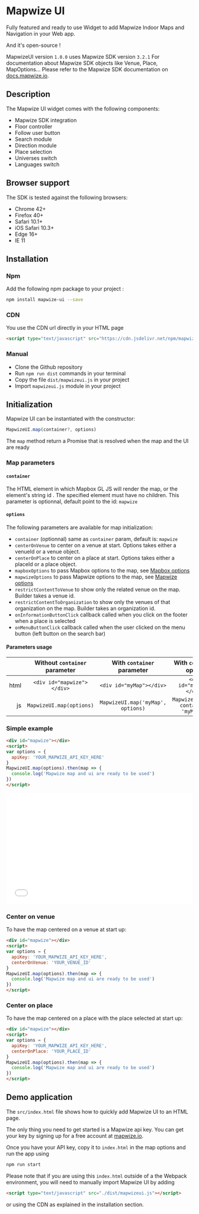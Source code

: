 # Mapwize UI

Fully featured and ready to use Widget to add Mapwize Indoor Maps and Navigation in your Web app.

And it's open-source !

MapwizeUI version `1.0.0` uses Mapwize SDK version `3.2.1`
For documentation about Mapwize SDK objects like Venue, Place, MapOptions... Please refer to the Mapwize SDK documentation on [docs.mapwize.io](https://docs.mapwize.io/developers/js/sdk/3.2.1/).

## Description

The Mapwize UI widget comes with the following components:

- Mapwize SDK integration
- Floor controller
- Follow user button
- Search module
- Direction module
- Place selection
- Universes switch
- Languages switch

## Browser support

The SDK is tested against the following browsers:

- Chrome 42+
- Firefox 40+
- Safari 10.1+
- iOS Safari 10.3+
- Edge 16+
- IE 11

## Installation

### Npm

Add the following npm package to your project :

```sh
npm install mapwize-ui --save
```

### CDN

You use the CDN url directly in your HTML page

```html
<script type="text/javascript" src="https://cdn.jsdelivr.net/npm/mapwize-ui@1.0.0/mapwize.js"></script>
```

### Manual

- Clone the Github repository
- Run `npm run dist` commands in your terminal
- Copy the file `dist/mapwizeui.js` in your project
- Import `mapwizeui.js` module in your project

## Initialization

Mapwize UI can be instantiated with the constructor:

```javascript
MapwizeUI.map(container?, options)
```

The `map` method return a Promise that is resolved when the map and the UI are ready

### Map parameters

#### `container`

The HTML element in which Mapbox GL JS will render the map, or the element's string  id . The specified element must have no children. This parameter is optionnal, default point to the id: `mapwize`

#### `options`

The following parameters are available for map initialization:

- `container` (optionnal) same as `container` param, default is: `mapwize`
- `centerOnVenue` to center on a venue at start. Options takes either a venueId or a venue object.
- `centerOnPlace` to center on a place at start. Options takes either a placeId or a place object.
- `mapboxOptions` to pass Mapbox options to the map, see [Mapbox options](https://docs.mapwize.io/developers/js/sdk/3.2.1/#map-constructor)
- `mapwizeOptions` to pass Mapwize options to the map, see [Mapwize options](https://docs.mapwize.io/developers/js/sdk/3.2.1/#map-constructor)
- `restrictContentToVenue` to show only the related venue on the map. Builder takes a venue id.
- `restrictContentToOrganization` to show only the venues of that organization on the map. Builder takes an organization id.
- `onInformationButtonClick` callback called when you click on the footer when a place is selected
- `onMenuButtonClick` callback called when the user clicked on the menu button (left button on the search bar)

#### Parameters usage
|    | Without `container` parameter | With `container` parameter | With `container` option |
|---:|:-----------------------------:|:--------------------------:|:-----------------------:|
|html| `<div id="mapwize"></div>`    | `<div id="myMap"></div>` | `<div id="myMap"></div>` |
|js  | `MapwizeUI.map(options)`      | `MapwizeUI.map('myMap', options)` | `MapwizeUI.map({ container: 'myMap'})` |

### Simple example

```html
<div id="mapwize"></div>
<script>
var options = {
  apiKey: 'YOUR_MAPWIZE_API_KEY_HERE'
}
MapwizeUI.map(options).then(map => {
  console.log('Mapwize map and ui are ready to be used')
})
</script>
```

<iframe width="100%" height="300" src="//jsfiddle.net/Mapwize/8peukahd/embedded/" allowfullscreen="allowfullscreen" allowpaymentrequest frameborder="0"></iframe>

### Center on venue

To have the map centered on a venue at start up:

```html
<div id="mapwize"></div>
<script>
var options = {
  apiKey: 'YOUR_MAPWIZE_API_KEY_HERE',
  centerOnVenue: 'YOUR_VENUE_ID'
}
MapwizeUI.map(options).then(map => {
  console.log('Mapwize map and ui are ready to be used')
})
</script>
```

### Center on place

To have the map centered on a place with the place selected at start up: 

```html
<div id="mapwize"></div>
<script>
var options = {
  apiKey: 'YOUR_MAPWIZE_API_KEY_HERE',
  centerOnPlace: 'YOUR_PLACE_ID'
}
MapwizeUI.map(options).then(map => {
  console.log('Mapwize map and ui are ready to be used')
})
</script>
```

## Demo application

The `src/index.html` file shows how to quickly add Mapwize UI to an HTML page.

The only thing you need to get started is a Mapwize api key. 
You can get your key by signing up for a free account at [mapwize.io](https://www.mapwize.io).

Once you have your API key, copy it to `index.html` in the map options and run the app using

```sh
npm run start
```

Please note that if you are using this `index.html` outside of a the Webpack environment, you will need to manually import Mapwize UI by adding

```html
<script type="text/javascript" src="./dist/mapwizeui.js"></script>
```

or using the CDN as explained in the installation section.
